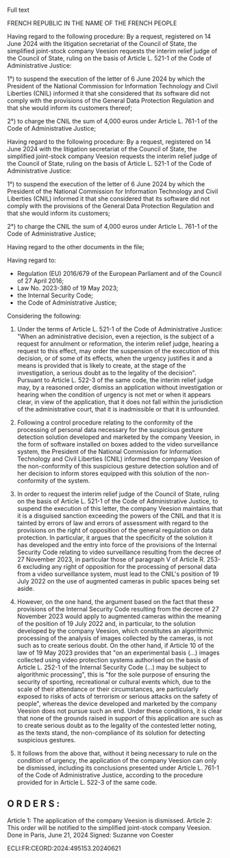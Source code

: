 Full text

FRENCH REPUBLIC
IN THE NAME OF THE FRENCH PEOPLE

Having regard to the following procedure:
By a request, registered on 14 June 2024 with the litigation secretariat of the Council of State, the simplified joint-stock company Veesion requests the interim relief judge of the Council of State, ruling on the basis of Article L. 521-1 of the Code of Administrative Justice:

1°) to suspend the execution of the letter of 6 June 2024 by which the President of the National Commission for Information Technology and Civil Liberties (CNIL) informed it that she considered that its software did not comply with the provisions of the General Data Protection Regulation and that she would inform its customers thereof;

2°) to charge the CNIL the sum of 4,000 euros under Article L. 761-1 of the Code of Administrative Justice;

Having regard to the following procedure:
By a request, registered on 14 June 2024 with the litigation secretariat of the Council of State, the simplified joint-stock company Veesion requests the interim relief judge of the Council of State, ruling on the basis of Article L. 521-1 of the Code of Administrative Justice:

1°) to suspend the execution of the letter of 6 June 2024 by which the President of the National Commission for Information Technology and Civil Liberties (CNIL) informed it that she considered that its software did not comply with the provisions of the General Data Protection Regulation and that she would inform its customers;

2°) to charge the CNIL the sum of 4,000 euros under Article L. 761-1 of the Code of Administrative Justice;

Having regard to the other documents in the file;

Having regard to:
- Regulation (EU) 2016/679 of the European Parliament and of the Council of 27 April 2016;
- Law No. 2023-380 of 19 May 2023;
- the Internal Security Code;
- the Code of Administrative Justice;

Considering the following:

1. Under the terms of Article L. 521-1 of the Code of Administrative Justice: "When an administrative decision, even a rejection, is the subject of a request for annulment or reformation, the interim relief judge, hearing a request to this effect, may order the suspension of the execution of this decision, or of some of its effects, when the urgency justifies it and a means is provided that is likely to create, at the stage of the investigation, a serious doubt as to the legality of the decision". Pursuant to Article L. 522-3 of the same code, the interim relief judge may, by a reasoned order, dismiss an application without investigation or hearing when the condition of urgency is not met or when it appears clear, in view of the application, that it does not fall within the jurisdiction of the administrative court, that it is inadmissible or that it is unfounded.

2. Following a control procedure relating to the conformity of the processing of personal data necessary for the suspicious gesture detection solution developed and marketed by the company Veesion, in the form of software installed on boxes added to the video surveillance system, the President of the National Commission for Information Technology and Civil Liberties (CNIL) informed the company Veesion of the non-conformity of this suspicious gesture detection solution and of her decision to inform stores equipped with this solution of the non-conformity of the system.

3. In order to request the interim relief judge of the Council of State, ruling on the basis of Article L. 521-1 of the Code of Administrative Justice, to suspend the execution of this letter, the company Veesion maintains that it is a disguised sanction exceeding the powers of the CNIL and that it is tainted by errors of law and errors of assessment with regard to the provisions on the right of opposition of the general regulation on data protection. In particular, it argues that the specificity of the solution it has developed and the entry into force of the provisions of the Internal Security Code relating to video surveillance resulting from the decree of 27 November 2023, in particular those of paragraph V of Article R. 253-6 excluding any right of opposition for the processing of personal data from a video surveillance system, must lead to the CNIL's position of 19 July 2022 on the use of augmented cameras in public spaces being set aside.

4. However, on the one hand, the argument based on the fact that these provisions of the Internal Security Code resulting from the decree of 27 November 2023 would apply to augmented cameras within the meaning of the position of 19 July 2022 and, in particular, to the solution developed by the company Veesion, which constitutes an algorithmic processing of the analysis of images collected by the cameras, is not such as to create serious doubt. On the other hand, if Article 10 of the law of 19 May 2023 provides that "on an experimental basis (...) images collected using video protection systems authorised on the basis of Article L. 252-1 of the Internal Security Code (...) may be subject to algorithmic processing", this is "for the sole purpose of ensuring the security of sporting, recreational or cultural events which, due to the scale of their attendance or their circumstances, are particularly exposed to risks of acts of terrorism or serious attacks on the safety of people", whereas the device developed and marketed by the company Veesion does not pursue such an end. Under these conditions, it is clear that none of the grounds raised in support of this application are such as to create serious doubt as to the legality of the contested letter noting, as the texts stand, the non-compliance of its solution for detecting suspicious gestures.

5. It follows from the above that, without it being necessary to rule on the condition of urgency, the application of the company Veesion can only be dismissed, including its conclusions presented under Article L. 761-1 of the Code of Administrative Justice, according to the procedure provided for in Article L. 522-3 of the same code.

O R D E R S :
------------------
Article 1: The application of the company Veesion is dismissed.
Article 2: This order will be notified to the simplified joint-stock company Veesion.
Done in Paris, June 21, 2024
Signed: Suzanne von Coester

ECLI:FR:CEORD:2024:495153.20240621
